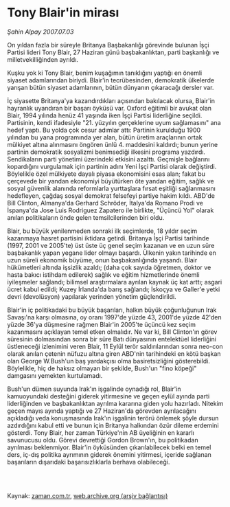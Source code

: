 # Tony Blair'in mirası

*Şahin Alpay 2007.07.03*

<td class="columnist-detail">
<p>On yıldan fazla bir süreyle Britanya Başbakanlığı görevinde bulunan İşçi Partisi lideri Tony Blair, 27 Haziran günü başbakanlıktan, parti başkanlığı ve milletvekilliğinden ayrıldı.</p>
<p>
<div id="haberMetinDiv">
<p>Kuşku yok ki Tony Blair, benim kuşağımın tanıklığını yaptığı en önemli siyaset adamlarından biriydi. Blair'in tecrübesinden, demokratik ülkelerde yarışan bütün siyaset adamlarının, bütün dünyanın çıkaracağı dersler var.
<p> İç siyasette Britanya'ya kazandırdıkları açısından bakılacak olursa, Blair'in hayranlık uyandıran bir başarı öyküsü var. Oxford eğitimli bir avukat olan Blair, 1994 yılında henüz 41 yaşında iken İşçi Partisi liderliğine seçildi. Partisinin, kendi ifadesiyle "21. yüzyılın gerçeklerine uyum sağlamasını" ana hedef yaptı. Bu yolda çok cesur adımlar attı: Partinin kurulduğu 1900 yılından bu yana programında yer alan, bütün üretim araçlarının ortak mülkiyet altına alınmasını öngören ünlü 4. maddesini kaldırdı; bunun yerine partinin demokratik sosyalizmi benimsediği ilkesini programa yazdırdı. Sendikaların parti yönetimi üzerindeki etkisini azalttı. Geçmişle bağlarını kopardığını vurgulamak için partinin adını Yeni İşçi Partisi olarak değiştirdi. Böylelikle özel mülkiyete dayalı piyasa ekonomisini esas alan; fakat bu çerçevede bir yandan ekonomiyi büyütürken öte yandan eğitim, sağlık ve sosyal güvenlik alanında reformlarla yurttaşlara fırsat eşitliği sağlanmasını hedefleyen, çağdaş sosyal demokrat felsefeyi partiye hakim kıldı. ABD'de Bill Clinton, Almanya'da Gerhard Schröder, İtalya'da Romano Prodi ve İspanya'da Jose Luis Rodriguez Zapatero ile birlikte, "Üçüncü Yol" olarak anılan politikaların önde gelen temsilcilerinden biri oldu.
<p> Blair, bu büyük yenilenmeden sonraki ilk seçimlerde, 18 yıldır seçim kazanmaya hasret partisini iktidara getirdi. Britanya İşçi Partisi tarihinde (1997, 2001 ve 2005'te) üst üste üç genel seçim kazanan ve en uzun süre başbakanlık yapan yegane lider olmayı başardı. Ülkenin yakın tarihinde en uzun süreli ekonomik büyüme, onun başbakanlığında yaşandı. Blair hükümetleri altında işsizlik azaldı; (daha çok sayıda öğretmen, doktor ve hasta bakıcı istihdam edilerek) sağlık ve eğitim hizmetlerinde önemli iyileşmeler sağlandı; bilimsel araştırmalara ayrılan kaynak üç kat arttı; asgari ücret kabul edildi; Kuzey İrlanda'da barış sağlandı; İskoçya ve Galler'e yetki devri (devolüsyon) yapılarak yerinden yönetim güçlendirildi. 
<p> Blair'in iç politikadaki bu büyük başarıları, halkın büyük çoğunluğunun Irak Savaşı'na karşı olmasına, oy oranı 1997'de yüzde 43, 2001'de yüzde 42'den yüzde 36'ya düşmesine rağmen Blair'in 2005'te üçüncü kez seçim kazanmasını açıklayan temel etken olmalıdır. Ne var ki, Bill Clinton'ın görev süresinin dolmasından sonra bir süre Batı dünyasının entelektüel liderliğini üstleneceği izlenimini veren Blair, 11 Eylül terör saldırılarından sonra neo-con olarak anılan çetenin nüfuzu altına giren ABD'nin tarihindeki en kötü başkan olan George W.Bush'un baş yardakçısı olma basiretsizliğini gösterebildi. Böylelikle, hiç de haksız olmayan bir şekilde, Bush'un "fino köpeği" damgasını yemekten kurtulamadı.
<p> Bush'un dümen suyunda Irak'ın işgalinde oynadığı rol, Blair'in kamuoyundaki desteğini giderek yitirmesine ve geçen eylül ayında parti liderliğinden ve başbakanlıktan ayrılma kararına giden yolu hazırladı. Nitekim geçen mayıs ayında yaptığı ve 27 Haziran'da görevden ayrılacağını açıkladığı veda konuşmasında Irak'ın işgalinin terörü önlemek şöyle dursun azdırdığını kabul etti ve bunun için Britanya halkından özür dileme erdemini gösterdi. Tony Blair, her zaman Türkiye'nin AB üyeliğinin en kararlı savunucusu oldu. Görevi devrettiği Gordon Brown'ın, bu politikadan ayrılması beklenmiyor. Blair'in öyküsünden çıkarılabilecek belki en temel ders, iç-dış politika ayrımının giderek önemini yitirmesi, içeride sağlanan başarıların dışarıdaki başarısızlıklarla berhava olabileceği.</p></p></p></p></p></div>
</p>


<p><br>
		 </br></p></td>

Kaynak: [zaman.com.tr](http://zaman.com.tr/yazar.do?yazino=559058), [web.archive.org (arşiv bağlantısı)](http://web.archive.org/web/20120314190317/http://www.zaman.com.tr/yazar.do?yazino=559058)
